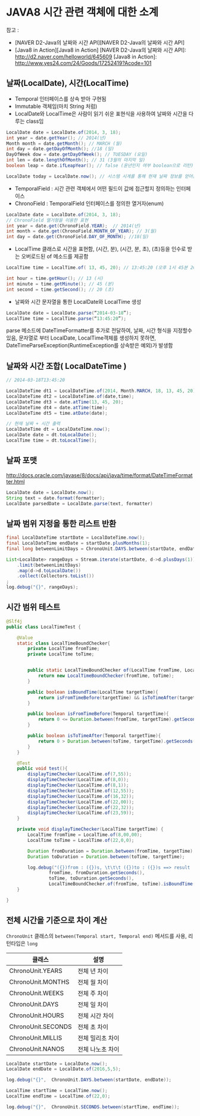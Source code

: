 # JAVA8 시간 관련 객체에 대한 소계
참고 :
* [NAVER D2-Java의 날짜와 시간 API][NAVER D2-Java의 날짜와 시간 API]
* [Java8 in Action][Java8 in Action]
[NAVER D2-Java의 날짜와 시간 API]: http://d2.naver.com/helloworld/645609
[Java8 in Action]: http://www.yes24.com/24/Goods/17252419?Acode=101


## 날짜(LocalDate), 시간(LocalTime)
- Temporal 인터페이스를 상속 받아 구현됨
- Immutable 객체임(마치 String 처럼)
- LocalDate와 LocalTime은 사람이 읽기 쉬운 표현식을 사용하여 날짜와 시간을 다루는 class임
```java
LocalDate date = LocalDate.of(2014, 3, 18);
int year = date.getYear(); // 2014(년)
Month month = date.getMonth(); // MARCH (월)
int day = date.getDayOfMonth(); //18 (일)
DayOfWeek dow = date.getDayOfWeek(); // TUESDAY (요일)
int len = date.lengthOfMonth(); // 31 (3월의 마지막 일)
boolean leap = date.ifLeapYear(); // false (윤년인지 여부 boolean으로 리턴)

LocalDate today = LocalDate.now(); // 시스템 시계를 통해 현재 날짜 정보를 얻어옴
```

- TemporalField : 시간 관련 객체에서 어떤 필드이 값에 접근할지 정의하는 인터페이스
- ChronoField : TemporalField 인터페이스를 정의한 열거자(enum)

```java
LocalDate date = LocalDate.of(2014, 3, 18);
// ChronoField 열거형을 이용한 표현
int year = date.get(ChronoField.YEAR);  // 2014(년)
int month = date.get(ChronoField.MONTH_OF_YEAR); // 3(월)
int day = date.get(ChronoField.DAY_OF_MONTH); //18(일)
```
- LocalTime 클래스로 시간을 표현함, (시간, 분), (시간, 분, 초), (초)등을 인수로 받는 오버로드된 of 메소드를 제공함

```java
LocalTime time = LocalTime.of( 13, 45, 20); // 13:45:20 (오후 1시 45분 20초)

int hour = time.getHour(); // 13 (시)
int minute = time.getMinute(); // 45 (분)
int second = time.getSecond(); // 20 (초)
```

- 날짜와 시간 문자열을 통한 LocalDate와 LocalTime 생성
```java
LocalDate date = LocalDate.parse(“2014-03-18”);
LocalTime time = LocalTime.parse(“13:45:20”);
```
parse 메소드에 DateTimeFormatter를 추가로 전달하여, 날짜, 시간 형식을 지정할수 있음, 문자열로 부터 LocalDate, LocalTime객체를 생성하지 못하면, DateTimeParseException(RuntimeException를 상속받은 예외)가 발생함


## 날짜와 시간 조합( LocalDateTime )
```java
// 2014-03-18T13:45:20

LocalDateTime dt1 = LocalDateTime.of(2014, Month.MARCH, 18, 13, 45, 20);
LocalDateTime dt2 = LocalDateTime.of(date,time);
LocalDateTime dt3 = date.atTime(13, 45, 20);
LocalDateTime dt4 = date.atTime(time);
LocalDateTime dt5 = time.atDate(date);

// 현재 날짜 + 시간 출력
LocalDateTime dt = LocalDateTime.now();
LocalDate date = dt.toLocalDate();
LocalTime time = dt.toLocalTime();
```


## 날짜 포맷
http://docs.oracle.com/javase/8/docs/api/java/time/format/DateTimeFormatter.html
```java
LocalDate date = LocalDate.now();
String text = date.format(formatter);
LocalDate parsedDate = LocalDate.parse(text, formatter)
```

## 날짜 범위 지정을 통한 리스트 반환
```java
final LocalDateTime startDate = LocalDateTime.now();
final LocalDateTime endDate = startDate.plusMonths(1);
final long betweenLimitDays = ChronoUnit.DAYS.between(startDate, endDate) + 1;

List<LocalDate> rangeDays = Stream.iterate(startDate, d->d.plusDays(1))
	.limit(betweenLimitDays)
	.map(d->d.toLocalDate())
	.collect(Collectors.toList())
;
log.debug("{}", rangeDays);

```

## 시간 범위 테스트
```java
@Slf4j
public class LocalTimeTest {

    @Value
    static class LocalTimeBoundChecker{
        private LocalTime fromTime;
        private LocalTime toTime;


        public static LocalTimeBoundChecker of(LocalTime fromTime, LocalTime toTime){
            return new LocalTimeBoundChecker(fromTime, toTime);
        }

        public boolean isBoundTime(LocalTime targetTime){
            return isFromTimeBefore(targetTime) && isToTimeAfter(targetTime);
        }

        public boolean isFromTimeBefore(Temporal targetTime){
            return 0 <= Duration.between(fromTime, targetTime).getSeconds();
        }

        public boolean isToTimeAfter(Temporal targetTime){
            return 0 > Duration.between(toTime, targetTime).getSeconds();
        }
    }

    @Test
    public void test(){
        displayTimeChecker(LocalTime.of(7,55));
        displayTimeChecker(LocalTime.of(8,0));
        displayTimeChecker(LocalTime.of(8,1));
        displayTimeChecker(LocalTime.of(12,55));
        displayTimeChecker(LocalTime.of(16,32));
        displayTimeChecker(LocalTime.of(22,00));
        displayTimeChecker(LocalTime.of(22,32));
        displayTimeChecker(LocalTime.of(23,59));
    }

    private void displayTimeChecker(LocalTime targetTime) {
        LocalTime fromTime = LocalTime.of(8,00,00);
        LocalTime toTime = LocalTime.of(22,0,0);

        Duration fromDuration = Duration.between(fromTime, targetTime);
        Duration toDuration = Duration.between(toTime, targetTime);

        log.debug("({})from : ({})s, \t\t\t ({})to : ({})s ==> result : {}",
                fromTime, fromDuration.getSeconds(),
                toTime, toDuration.getSeconds(),
                LocalTimeBoundChecker.of(fromTime, toTime).isBoundTime(targetTime));
    }

}
```

## 전체 시간을 기준으로 차이 계산
```ChronoUnit``` 클래스의 ```between(Temporal start, Temporal end)``` 메서드를 사용, 리턴타입은 ```long```

| 클래스 | 설명 |
| --- | --- |
| ChronoUnit.YEARS | 전체 년 차이 |
| ChronoUnit.MONTHS | 전체 월 차이 |
| ChronoUnit.WEEKS | 전체 주 차이 |
| ChronoUnit.DAYS | 전체 일 차이 |
| ChronoUnit.HOURS | 전체 시간 차이 |
| ChronoUnit.SECONDS | 전체 초 차이 |
| ChronoUnit.MILLIS | 전체 밀리초 차이 |
| ChronoUnit.NANOS | 전체 나노초 차이 |

```java
LocalDate startDate = LocalDate.now();
LocalDate endDate = LocalDate.of(2016,5,5);

log.debug("{}",  ChronoUnit.DAYS.between(startDate, endDate));

LocalTime startTime = LocalTime.now();
LocalTime endTime = LocalTime.of(22,0);

log.debug("{}",  ChronoUnit.SECONDS.between(startTime, endTime));
```
